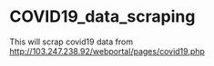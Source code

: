 # COVID19_data_scraping

This will scrap covid19 data from http://103.247.238.92/webportal/pages/covid19.php

